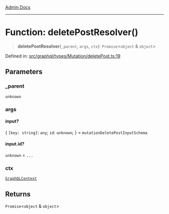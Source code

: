 [Admin Docs](/)

***

# Function: deletePostResolver()

> **deletePostResolver**(`_parent`, `args`, `ctx`): `Promise`\<`object` & `object`\>

Defined in: [src/graphql/types/Mutation/deletePost.ts:19](https://github.com/Suyash878/talawa-api/blob/3646aad880eea5a7cfb665aa9031a4d873c30798/src/graphql/types/Mutation/deletePost.ts#L19)

## Parameters

### \_parent

`unknown`

### args

#### input?

\{ `[key: string]`: `any`;  `id`: `unknown`; \} = `mutationDeletePostInputSchema`

#### input.id?

`unknown` = `...`

### ctx

[`GraphQLContext`](../../../../context/type-aliases/GraphQLContext.md)

## Returns

`Promise`\<`object` & `object`\>
